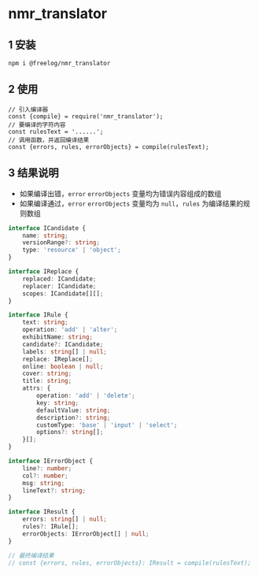 # nmr_translator

## 1 安装

```
npm i @freelog/nmr_translator
```

## 2 使用

```
// 引入编译器
const {compile} = require('nmr_translator');
// 要编译的字符内容
const rulesText = '......';
// 调用函数，并返回编译结果
const {errors, rules, errorObjects} = compile(rulesText);
```

<!-- **注：规则语法概要** -->

## 3 结果说明
- 如果编译出错，```error``` ```errorObjects``` 变量均为错误内容组成的数组
- 如果编译通过，```error```  ```errorObjects``` 变量均为 ```null```，```rules``` 为编译结果的规则数组


```typescript
interface ICandidate {
    name: string;
    versionRange?: string;
    type: 'resource' | 'object';
}

interface IReplace {
    replaced: ICandidate;
    replacer: ICandidate;
    scopes: ICandidate[][];
}

interface IRule {
    text: string;
    operation: 'add' | 'alter';
    exhibitName: string;
    candidate?: ICandidate;
    labels: string[] | null;
    replace: IReplace[];
    online: boolean | null;
    cover: string;
    title: string;
    attrs: {
        operation: 'add' | 'delete'; 
        key: string;
        defaultValue: string;
        description?: string;
        customType: 'base' | 'input' | 'select';
        options?: string[];
    }[];
}

interface IErrorObject {
    line?: number;
    col?: number;
    msg: string;
    lineText?: string;
}

interface IResult {
    errors: string[] | null;
    rules?: IRule[];
    errorObjects: IErrorObject[] | null;
}

// 最终编译结果
// const {errors, rules, errorObjects}: IResult = compile(rulesText);
```
